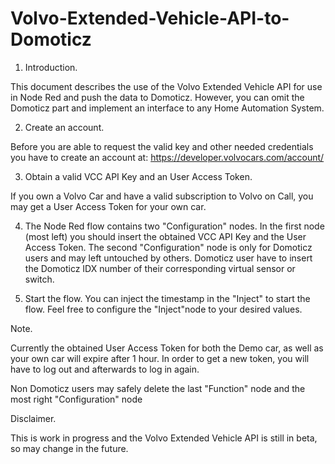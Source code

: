 # Volvo-Extended-Vehicle-API-to-Domoticz

1. Introduction.

This document describes the use of the Volvo Extended Vehicle API for use in Node Red and push the data to Domoticz.
However, you can omit the Domoticz part and implement an interface to any Home Automation System.

2. Create an account.

Before you are able to request the valid key and other needed credentials you have to create an account at:
https://developer.volvocars.com/account/

3. Obtain a valid VCC API Key and an User Access Token.

If you own a Volvo Car and have a valid subscription to Volvo on Call, you may get a User Access Token for your own car.

4. The Node Red flow contains two "Configuration" nodes.
In the first node (most left) you should insert the obtained VCC API Key and the User Access Token.
The second "Configuration" node is only for Domoticz users and may left untouched by others.
Domoticz user have to insert the Domoticz IDX number of their corresponding virtual sensor or switch.

5. Start the flow.
You can inject the timestamp in the "Inject" to start the flow.
Feel free to configure the "Inject"node to your desired values.

Note.

Currently the obtained User Access Token for both the Demo car, as well as your own car  will expire after 1 hour.
In order to get a new token, you will have to log out and afterwards to log in again.

Non Domoticz users may safely delete the last "Function" node and the most right "Configuration" node

Disclaimer.

This is work in progress and the Volvo Extended Vehicle API is still in beta, so may change in the future.
